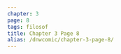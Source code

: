 ```yaml
---
chapter: 3
page: 8
tags: filosof
title: Chapter 3 Page 8
alias: /dnwcomic/chapter-3-page-8/
---
```

